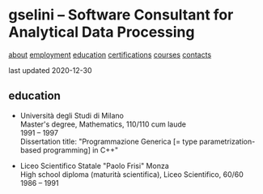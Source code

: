 # gselini – Software Consultant for Analytical Data Processing

<div class="topnav">
    <a href="./index.md">about</a>
    <a href="./employment.md">employment</a>
    <a class="active" href="./education.md">education</a>
    <a href="./certifications.md">certifications</a>
    <a href="./courses.md">courses</a>
    <a href="./contacts.md">contacts</a>
</div>

last updated 2020-12-30

## education

* Università degli Studi di Milano \
Master's degree, Mathematics, 110/110 cum laude \
1991 – 1997 \
Dissertation title: "Programmazione Generica [= type parametrization-based programming] in C++"

* Liceo Scientifico Statale "Paolo Frisi" Monza \
High school diploma (maturità scientifica), Liceo Scientifico, 60/60 \
1986 – 1991

